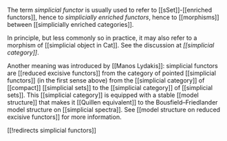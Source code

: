 
The term _simplicial functor_ is usually used to refer to [[sSet]]-[[enriched functors]], hence to _simplicially enriched functors_, hence to [[morphisms]] between [[simplicially enriched categories]].

In principle, but less commonly so in practice, it may also refer to  a morphism of [[simplicial object in Cat]].
See the discussion at _[[simplicial category]]_.

Another meaning was introduced by [[Manos Lydakis]]:
simplicial functors are [[reduced excisive functors]] from
the category of pointed [[simplicial functors]] (in the first sense above)
from the [[simplicial category]] of [[compact]] [[simplicial sets]]
to the [[simplicial category]] of [[simplicial sets]].
This [[simplicial category]] is equipped with a stable [[model structure]]
that makes it [[Quillen equivalent]] to the Bousfield–Friedlander
model structure on [[simplicial spectra]].
See [[model structure on reduced excisive functors]] for more information.

[[!redirects simplicial functors]]

